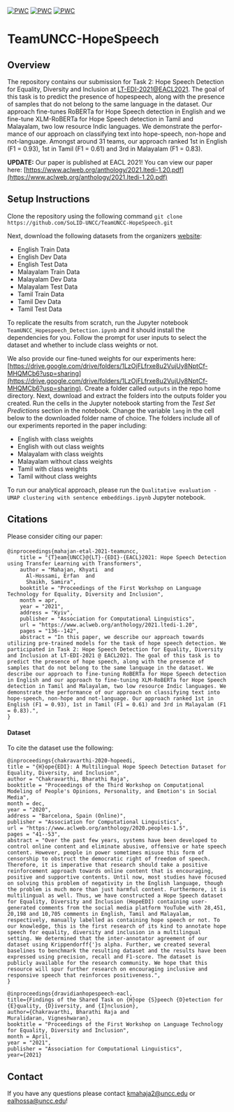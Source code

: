  [![PWC](https://img.shields.io/endpoint.svg?url=https://paperswithcode.com/badge/teamuncc-lt-edi-eacl2021-hope-speech/hope-speech-detection-for-english-on-hopeedi)](https://paperswithcode.com/sota/hope-speech-detection-for-english-on-hopeedi?p=teamuncc-lt-edi-eacl2021-hope-speech) [![PWC](https://img.shields.io/endpoint.svg?url=https://paperswithcode.com/badge/teamuncc-lt-edi-eacl2021-hope-speech/hope-speech-detection-for-tamil-on-hopeedi)](https://paperswithcode.com/sota/hope-speech-detection-for-tamil-on-hopeedi?p=teamuncc-lt-edi-eacl2021-hope-speech) [![PWC](https://img.shields.io/endpoint.svg?url=https://paperswithcode.com/badge/teamuncc-lt-edi-eacl2021-hope-speech/hope-speech-detection-for-malayalam-on)](https://paperswithcode.com/sota/hope-speech-detection-for-malayalam-on?p=teamuncc-lt-edi-eacl2021-hope-speech)
 
# TeamUNCC-HopeSpeech

 ## Overview
The repository contains our submission for Task  2:    Hope  Speech  Detection  for  Equality,  Diversity  and  Inclusion at  [LT-EDI-2021@EACL2021](https://sites.google.com/view/lt-edi-2021). The  goal  of this  task  is  to  predict  the  presence  of  hopespeech,  along  with  the  presence  of  samples that  do  not  belong  to  the  same  language  in the dataset. Our approach  fine-tunes  RoBERTa  for  Hope  Speech  detection in  English  and we fine-tune XLM-RoBERTa for Hope Speech detection in Tamil  and  Malayalam,  two  low  resource  Indic  languages. We  demonstrate  the  perfor-mance  of  our  approach  on  classifying  text into hope-speech, non-hope and not-language.  Amongst around 31 teams, our approach ranked 1st in English (F1 = 0.93), 1st in Tamil (F1 = 0.61) and 3rd in Malayalam (F1 = 0.83).

**UPDATE:** Our paper is published at EACL 2021! You can view our paper here: [https://www.aclweb.org/anthology/2021.ltedi-1.20.pdf](https://www.aclweb.org/anthology/2021.ltedi-1.20.pdf)

## Setup Instructions

Clone the repository using the following command ``git clone https://github.com/SoLID-UNCC/TeamUNCC-HopeSpeech.git``

Next, download the following datasets from the organizers [website](https://competitions.codalab.org/competitions/27653#participate-get-data):
 - English Train Data
 - English Dev Data
 - English Test Data
 - Malayalam Train Data
 - Malayalam Dev Data
 - Malayalam Test Data
 - Tamil Train Data
 - Tamil Dev Data
 - Tamil Test Data


To replicate the results from scratch, run the Jupyter notebook ``TeamUNCC_Hopespeech_Detection.ipynb`` and it should install the dependencies for you. Follow the prompt for user inputs to select the dataset and whether to include class weights or not. 

We also provide our fine-tuned weights for our experiments here: [https://drive.google.com/drive/folders/1LzOjFLfrxe8u2VujUy8NptCf-MHQMCb6?usp=sharing](https://drive.google.com/drive/folders/1LzOjFLfrxe8u2VujUy8NptCf-MHQMCb6?usp=sharing). Create a folder called `outputs`  in the repo home directory. Next, download and extract the folders into the outputs folder you created.  Run the cells in the Jupyter notebook starting from the *Test Set Predictions* section in the notebook. Change the variable `lang` in the cell below to the downloaded folder name of choice. The folders include all of our experiments reported in the paper including:
 - English with class weights
 - English with out class weights
 - Malayalam with class weights
 - Malayalam without class weights
 - Tamil with class weights
 - Tamil without class weights


To run our analytical approach, please run the ``Qualitative evaluation - UMAP clustering with sentence embeddings.ipynb`` Jupyter notebook.






## Citations

Please consider citing our paper:
####

```
@inproceedings{mahajan-etal-2021-teamuncc,
    title = "{T}eam{UNCC}@{LT}-{EDI}-{EACL}2021: Hope Speech Detection using Transfer Learning with Transformers",
    author = "Mahajan, Khyati  and
      Al-Hossami, Erfan  and
      Shaikh, Samira",
    booktitle = "Proceedings of the First Workshop on Language Technology for Equality, Diversity and Inclusion",
    month = apr,
    year = "2021",
    address = "Kyiv",
    publisher = "Association for Computational Linguistics",
    url = "https://www.aclweb.org/anthology/2021.ltedi-1.20",
    pages = "136--142",
    abstract = "In this paper, we describe our approach towards utilizing pre-trained models for the task of hope speech detection. We participated in Task 2: Hope Speech Detection for Equality, Diversity and Inclusion at LT-EDI-2021 @ EACL2021. The goal of this task is to predict the presence of hope speech, along with the presence of samples that do not belong to the same language in the dataset. We describe our approach to fine-tuning RoBERTa for Hope Speech detection in English and our approach to fine-tuning XLM-RoBERTa for Hope Speech detection in Tamil and Malayalam, two low resource Indic languages. We demonstrate the performance of our approach on classifying text into hope-speech, non-hope and not-language. Our approach ranked 1st in English (F1 = 0.93), 1st in Tamil (F1 = 0.61) and 3rd in Malayalam (F1 = 0.83).",
}
```


#### Dataset

To cite the dataset use the following:

```
@inproceedings{chakravarthi-2020-hopeedi,
title = "{H}ope{EDI}: A Multilingual Hope Speech Detection Dataset for Equality, Diversity, and Inclusion",
author = "Chakravarthi, Bharathi Raja",
booktitle = "Proceedings of the Third Workshop on Computational Modeling of People's Opinions, Personality, and Emotion's in Social Media",
month = dec,
year = "2020",
address = "Barcelona, Spain (Online)",
publisher = "Association for Computational Linguistics",
url = "https://www.aclweb.org/anthology/2020.peoples-1.5",
pages = "41--53",
abstract = "Over the past few years, systems have been developed to control online content and eliminate abusive, offensive or hate speech content. However, people in power sometimes misuse this form of censorship to obstruct the democratic right of freedom of speech. Therefore, it is imperative that research should take a positive reinforcement approach towards online content that is encouraging, positive and supportive contents. Until now, most studies have focused on solving this problem of negativity in the English language, though the problem is much more than just harmful content. Furthermore, it is multilingual as well. Thus, we have constructed a Hope Speech dataset for Equality, Diversity and Inclusion (HopeEDI) containing user-generated comments from the social media platform YouTube with 28,451, 20,198 and 10,705 comments in English, Tamil and Malayalam, respectively, manually labelled as containing hope speech or not. To our knowledge, this is the first research of its kind to annotate hope speech for equality, diversity and inclusion in a multilingual setting. We determined that the inter-annotator agreement of our dataset using Krippendorff{'}s alpha. Further, we created several baselines to benchmark the resulting dataset and the results have been expressed using precision, recall and F1-score. The dataset is publicly available for the research community. We hope that this resource will spur further research on encouraging inclusive and responsive speech that reinforces positiveness.",
}
```

```
@inproceedings{dravidianhopespeech-eacl,
title={Findings of the Shared Task on {H}ope {S}peech {D}etection for {E}quality, {D}iversity, and {I}nclusion},
author={Chakravarthi, Bharathi Raja and
Muralidaran, Vigneshwaran},
booktitle = "Proceedings of the First Workshop on Language Technology for Equality, Diversity and Inclusion",
month = April,
year = "2021",
publisher = "Association for Computational Linguistics",
year={2021}
```

## Contact

If you have any questions please contact kmahaja2@uncc.edu or ealhossa@uncc.edu!

